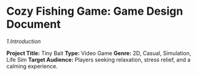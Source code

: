 # Cozy Fishing Game: Game Design Document

<i>1.Introduction</i>

<b>Project Title:</b> Tiny Bait
<b>Type:</b> Video Game
<b>Genre:</b> 2D, Casual, Simulation, Life Sim
<b>Target Audience:</b> 
Players seeking relaxation, stress relief, and a calming experience.







